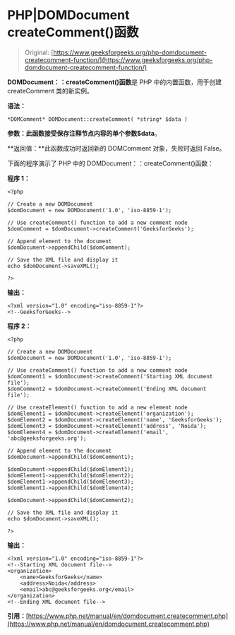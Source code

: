 # PHP|DOMDocument createComment()函数

> Original: [https://www.geeksforgeeks.org/php-domdocument-createcomment-function/](https://www.geeksforgeeks.org/php-domdocument-createcomment-function/)

**DOMDocument：：createComment()函数**是 PHP 中的内置函数，用于创建 createComment 类的新实例。

**语法：**

```
*DOMComment* DOMDocument::createComment( *string* $data )
```

**参数：**此函数接受保存注释节点内容的单个参数**$data**。

**返回值：**此函数成功时返回新的 DOMComment 对象，失败时返回 False。

下面的程序演示了 PHP 中的 DOMDocument：：createComment()函数：

**程序 1：**

```
<?php

// Create a new DOMDocument
$domDocument = new DOMDocument('1.0', 'iso-8859-1');

// Use createComment() function to add a new comment node
$domComment = $domDocument->createComment('GeeksforGeeks');

// Append element to the document
$domDocument->appendChild($domComment);

// Save the XML file and display it
echo $domDocument->saveXML();

?>
```

**输出：**

```
<?xml version="1.0" encoding="iso-8859-1"?>
<!--GeeksforGeeks-->

```

**程序 2：**

```
<?php

// Create a new DOMDocument
$domDocument = new DOMDocument('1.0', 'iso-8859-1');

// Use createComment() function to add a new comment node
$domComment1 = $domDocument->createComment('Starting XML document file');
$domComment2 = $domDocument->createComment('Ending XML document file');

// Use createElement() function to add a new element node
$domElement1 = $domDocument->createElement('organization');
$domElement2 = $domDocument->createElement('name', 'GeeksforGeeks');
$domElement3 = $domDocument->createElement('address', 'Noida');
$domElement4 = $domDocument->createElement('email', 'abc@geeksforgeeks.org');

// Append element to the document
$domDocument->appendChild($domComment1);

$domDocument->appendChild($domElement1);
$domElement1->appendChild($domElement2);
$domElement1->appendChild($domElement3);
$domElement1->appendChild($domElement4);

$domDocument->appendChild($domComment2);

// Save the XML file and display it
echo $domDocument->saveXML();

?>
```

**输出：**

```
<?xml version="1.0" encoding="iso-8859-1"?>
<!--Starting XML document file-->
<organization>
    <name>GeeksforGeeks</name>
    <address>Noida</address>
    <email>abc@geeksforgeeks.org</email>
</organization>
<!--Ending XML document file-->

```

**引用：**[https://www.php.net/manual/en/domdocument.createcomment.php](https://www.php.net/manual/en/domdocument.createcomment.php)